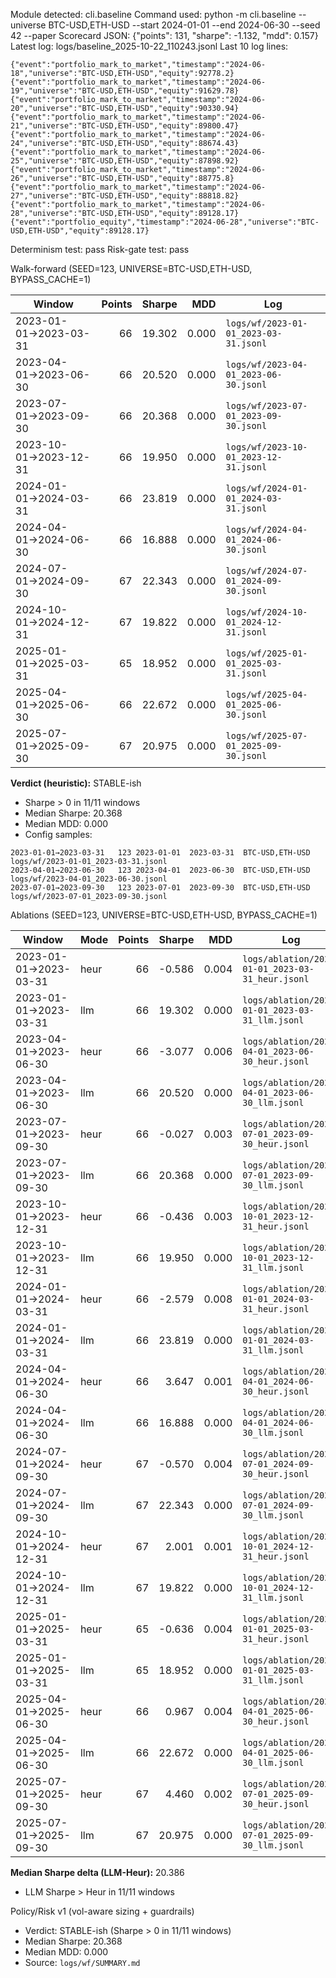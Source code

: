 Module detected: cli.baseline
Command used: python -m cli.baseline --universe BTC-USD,ETH-USD --start 2024-01-01 --end 2024-06-30 --seed 42 --paper
Scorecard JSON: {"points": 131, "sharpe": -1.132, "mdd": 0.157}
Latest log: logs/baseline_2025-10-22_110243.jsonl
Last 10 log lines:
```jsonl
{"event":"portfolio_mark_to_market","timestamp":"2024-06-18","universe":"BTC-USD,ETH-USD","equity":92778.2}
{"event":"portfolio_mark_to_market","timestamp":"2024-06-19","universe":"BTC-USD,ETH-USD","equity":91629.78}
{"event":"portfolio_mark_to_market","timestamp":"2024-06-20","universe":"BTC-USD,ETH-USD","equity":90330.94}
{"event":"portfolio_mark_to_market","timestamp":"2024-06-21","universe":"BTC-USD,ETH-USD","equity":89800.47}
{"event":"portfolio_mark_to_market","timestamp":"2024-06-24","universe":"BTC-USD,ETH-USD","equity":88674.43}
{"event":"portfolio_mark_to_market","timestamp":"2024-06-25","universe":"BTC-USD,ETH-USD","equity":87898.92}
{"event":"portfolio_mark_to_market","timestamp":"2024-06-26","universe":"BTC-USD,ETH-USD","equity":88775.8}
{"event":"portfolio_mark_to_market","timestamp":"2024-06-27","universe":"BTC-USD,ETH-USD","equity":88818.82}
{"event":"portfolio_mark_to_market","timestamp":"2024-06-28","universe":"BTC-USD,ETH-USD","equity":89128.17}
{"event":"portfolio_equity","timestamp":"2024-06-28","universe":"BTC-USD,ETH-USD","equity":89128.17}
```
Determinism test: pass
Risk-gate test: pass

Walk-forward (SEED=123, UNIVERSE=BTC-USD,ETH-USD, BYPASS_CACHE=1)

| Window | Points | Sharpe | MDD | Log |
|---|---:|---:|---:|---|
| 2023-01-01→2023-03-31 | 66 | 19.302 | 0.000 | `logs/wf/2023-01-01_2023-03-31.jsonl` |
| 2023-04-01→2023-06-30 | 66 | 20.520 | 0.000 | `logs/wf/2023-04-01_2023-06-30.jsonl` |
| 2023-07-01→2023-09-30 | 66 | 20.368 | 0.000 | `logs/wf/2023-07-01_2023-09-30.jsonl` |
| 2023-10-01→2023-12-31 | 66 | 19.950 | 0.000 | `logs/wf/2023-10-01_2023-12-31.jsonl` |
| 2024-01-01→2024-03-31 | 66 | 23.819 | 0.000 | `logs/wf/2024-01-01_2024-03-31.jsonl` |
| 2024-04-01→2024-06-30 | 66 | 16.888 | 0.000 | `logs/wf/2024-04-01_2024-06-30.jsonl` |
| 2024-07-01→2024-09-30 | 67 | 22.343 | 0.000 | `logs/wf/2024-07-01_2024-09-30.jsonl` |
| 2024-10-01→2024-12-31 | 67 | 19.822 | 0.000 | `logs/wf/2024-10-01_2024-12-31.jsonl` |
| 2025-01-01→2025-03-31 | 65 | 18.952 | 0.000 | `logs/wf/2025-01-01_2025-03-31.jsonl` |
| 2025-04-01→2025-06-30 | 66 | 22.672 | 0.000 | `logs/wf/2025-04-01_2025-06-30.jsonl` |
| 2025-07-01→2025-09-30 | 67 | 20.975 | 0.000 | `logs/wf/2025-07-01_2025-09-30.jsonl` |

**Verdict (heuristic):** STABLE-ish
- Sharpe > 0 in 11/11 windows
- Median Sharpe: 20.368
- Median MDD: 0.000
- Config samples:
```tsv
2023-01-01→2023-03-31	123	2023-01-01	2023-03-31	BTC-USD,ETH-USD	logs/wf/2023-01-01_2023-03-31.jsonl
2023-04-01→2023-06-30	123	2023-04-01	2023-06-30	BTC-USD,ETH-USD	logs/wf/2023-04-01_2023-06-30.jsonl
2023-07-01→2023-09-30	123	2023-07-01	2023-09-30	BTC-USD,ETH-USD	logs/wf/2023-07-01_2023-09-30.jsonl
```

Ablations (SEED=123, UNIVERSE=BTC-USD,ETH-USD, BYPASS_CACHE=1)

| Window | Mode | Points | Sharpe | MDD | Log |
|---|---|---:|---:|---:|---|
| 2023-01-01→2023-03-31 | heur | 66 | -0.586 | 0.004 | `logs/ablation/2023-01-01_2023-03-31_heur.jsonl` |
| 2023-01-01→2023-03-31 | llm | 66 | 19.302 | 0.000 | `logs/ablation/2023-01-01_2023-03-31_llm.jsonl` |
| 2023-04-01→2023-06-30 | heur | 66 | -3.077 | 0.006 | `logs/ablation/2023-04-01_2023-06-30_heur.jsonl` |
| 2023-04-01→2023-06-30 | llm | 66 | 20.520 | 0.000 | `logs/ablation/2023-04-01_2023-06-30_llm.jsonl` |
| 2023-07-01→2023-09-30 | heur | 66 | -0.027 | 0.003 | `logs/ablation/2023-07-01_2023-09-30_heur.jsonl` |
| 2023-07-01→2023-09-30 | llm | 66 | 20.368 | 0.000 | `logs/ablation/2023-07-01_2023-09-30_llm.jsonl` |
| 2023-10-01→2023-12-31 | heur | 66 | -0.436 | 0.003 | `logs/ablation/2023-10-01_2023-12-31_heur.jsonl` |
| 2023-10-01→2023-12-31 | llm | 66 | 19.950 | 0.000 | `logs/ablation/2023-10-01_2023-12-31_llm.jsonl` |
| 2024-01-01→2024-03-31 | heur | 66 | -2.579 | 0.008 | `logs/ablation/2024-01-01_2024-03-31_heur.jsonl` |
| 2024-01-01→2024-03-31 | llm | 66 | 23.819 | 0.000 | `logs/ablation/2024-01-01_2024-03-31_llm.jsonl` |
| 2024-04-01→2024-06-30 | heur | 66 | 3.647 | 0.001 | `logs/ablation/2024-04-01_2024-06-30_heur.jsonl` |
| 2024-04-01→2024-06-30 | llm | 66 | 16.888 | 0.000 | `logs/ablation/2024-04-01_2024-06-30_llm.jsonl` |
| 2024-07-01→2024-09-30 | heur | 67 | -0.570 | 0.004 | `logs/ablation/2024-07-01_2024-09-30_heur.jsonl` |
| 2024-07-01→2024-09-30 | llm | 67 | 22.343 | 0.000 | `logs/ablation/2024-07-01_2024-09-30_llm.jsonl` |
| 2024-10-01→2024-12-31 | heur | 67 | 2.001 | 0.001 | `logs/ablation/2024-10-01_2024-12-31_heur.jsonl` |
| 2024-10-01→2024-12-31 | llm | 67 | 19.822 | 0.000 | `logs/ablation/2024-10-01_2024-12-31_llm.jsonl` |
| 2025-01-01→2025-03-31 | heur | 65 | -0.636 | 0.004 | `logs/ablation/2025-01-01_2025-03-31_heur.jsonl` |
| 2025-01-01→2025-03-31 | llm | 65 | 18.952 | 0.000 | `logs/ablation/2025-01-01_2025-03-31_llm.jsonl` |
| 2025-04-01→2025-06-30 | heur | 66 | 0.967 | 0.004 | `logs/ablation/2025-04-01_2025-06-30_heur.jsonl` |
| 2025-04-01→2025-06-30 | llm | 66 | 22.672 | 0.000 | `logs/ablation/2025-04-01_2025-06-30_llm.jsonl` |
| 2025-07-01→2025-09-30 | heur | 67 | 4.460 | 0.002 | `logs/ablation/2025-07-01_2025-09-30_heur.jsonl` |
| 2025-07-01→2025-09-30 | llm | 67 | 20.975 | 0.000 | `logs/ablation/2025-07-01_2025-09-30_llm.jsonl` |

**Median Sharpe delta (LLM-Heur):** 20.386
- LLM Sharpe > Heur in 11/11 windows

Policy/Risk v1 (vol-aware sizing + guardrails)

- Verdict: STABLE-ish (Sharpe > 0 in 11/11 windows)
- Median Sharpe: 20.368
- Median MDD: 0.000
- Source: `logs/wf/SUMMARY.md`
